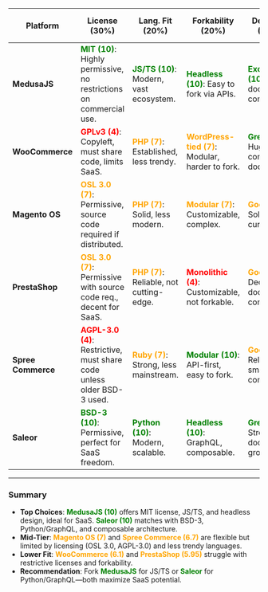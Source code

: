 | **Platform**         | **License (30%)**                                                                                       | **Lang. Fit (20%)**                                                        | **Forkability (20%)**                                                        | **Dev. Exp. (15%)**                                                  | **SaaS Features (15%)**                                                        | **Total Score** |
|----------------------|---------------------------------------------------------------------------------------------------------|----------------------------------------------------------------------------|------------------------------------------------------------------------------|----------------------------------------------------------------------|--------------------------------------------------------------------------------|-----------------|
| **MedusaJS**         | <span style="color:green">**MIT (10)**</span>: Highly permissive, no restrictions on commercial use.     | <span style="color:green">**JS/TS (10)**</span>: Modern, vast ecosystem.   | <span style="color:green">**Headless (10)**</span>: Easy to fork via APIs.   | <span style="color:green">**Excellent (10)**</span>: Top docs, community. | <span style="color:green">**Multi-currency (10)**</span>: Scalable, API-first. | <span style="color:green">**10**</span> |
| **WooCommerce**      | <span style="color:red">**GPLv3 (4)**</span>: Copyleft, must share code, limits SaaS.                   | <span style="color:orange">**PHP (7)**</span>: Established, less trendy.   | <span style="color:orange">**WordPress-tied (7)**</span>: Modular, harder to fork. | <span style="color:green">**Great (10)**</span>: Huge community, docs.  | <span style="color:red">**Extensible (4)**</span>: Basic, needs SaaS rework.   | <span style="color:orange">**6.1**</span> |
| **Magento OS**       | <span style="color:orange">**OSL 3.0 (7)**</span>: Permissive, source code required if distributed.     | <span style="color:orange">**PHP (7)**</span>: Solid, less modern.         | <span style="color:orange">**Modular (7)**</span>: Customizable, complex.    | <span style="color:orange">**Good (7)**</span>: Solid, steep curve.  | <span style="color:orange">**Multi-store (7)**</span>: Scalable, adaptable.    | <span style="color:orange">**7**</span> |
| **PrestaShop**       | <span style="color:orange">**OSL 3.0 (7)**</span>: Permissive with source code req., decent for SaaS.   | <span style="color:orange">**PHP (7)**</span>: Reliable, not cutting-edge. | <span style="color:red">**Monolithic (4)**</span>: Customizable, not forkable. | <span style="color:orange">**Good (7)**</span>: Decent docs, community. | <span style="color:red">**Basic (4)**</span>: Lacks SaaS-native features.      | <span style="color:orange">**5.95**</span> |
| **Spree Commerce**   | <span style="color:red">**AGPL-3.0 (4)**</span>: Restrictive, must share code unless older BSD-3 used.  | <span style="color:orange">**Ruby (7)**</span>: Strong, less mainstream.   | <span style="color:green">**Modular (10)**</span>: API-first, easy to fork.  | <span style="color:orange">**Good (7)**</span>: Reliable, smaller community. | <span style="color:orange">**Multi-store (7)**</span>: Scalable, SaaS-ready.   | <span style="color:orange">**6.7**</span> |
| **Saleor**           | <span style="color:green">**BSD-3 (10)**</span>: Permissive, perfect for SaaS freedom.                  | <span style="color:green">**Python (10)**</span>: Modern, scalable.        | <span style="color:green">**Headless (10)**</span>: GraphQL, composable.     | <span style="color:green">**Great (10)**</span>: Strong docs, growing. | <span style="color:green">**Multi-warehouse (10)**</span>: Scalable, API-driven. | <span style="color:green">**10**</span> |

---

### Summary
- **Top Choices**: <span style="color:green">**MedusaJS (10)**</span> offers MIT license, JS/TS, and headless design, ideal for SaaS. <span style="color:green">**Saleor (10)**</span> matches with BSD-3, Python/GraphQL, and composable architecture.
- **Mid-Tier**: <span style="color:orange">**Magento OS (7)**</span> and <span style="color:orange">**Spree Commerce (6.7)**</span> are flexible but limited by licensing (OSL 3.0, AGPL-3.0) and less trendy languages.
- **Lower Fit**: <span style="color:orange">**WooCommerce (6.1)**</span> and <span style="color:orange">**PrestaShop (5.95)**</span> struggle with restrictive licenses and forkability.
- **Recommendation**: Fork <span style="color:green">**MedusaJS**</span> for JS/TS or <span style="color:green">**Saleor**</span> for Python/GraphQL—both maximize SaaS potential.
